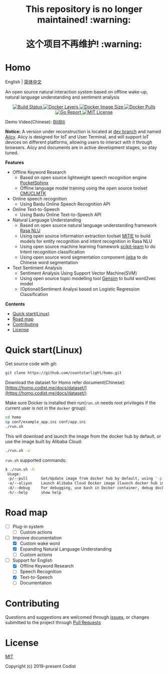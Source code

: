<h1 align="center">This repository is no longer maintained! :warning:</h1>
<h1 align="center">这个项目不再维护! :warning:</h1>

Homo
======== 

English | [简体中文](README_CN.md)

An open source natural interaction system based on offline wake-up, natural language understanding and sentiment analysis

<p align="center">
  <a href="https://travis-ci.org/countstarlight/homo">
    <img src="https://travis-ci.org/countstarlight/homo.svg?branch=master" alt="Build Status">
  </a>
  <a href="https://hub.docker.com/r/countstarlight/homo">
    <img src="https://img.shields.io/microbadger/layers/countstarlight/homo.svg" alt="Docker Layers">
  </a>
  <a href="https://hub.docker.com/r/countstarlight/homo">
    <img src="https://img.shields.io/microbadger/image-size/countstarlight/homo.svg" alt="Docker Image Size">
  </a>
  <a href="https://hub.docker.com/r/countstarlight/homo">
    <img src="https://img.shields.io/docker/pulls/countstarlight/homo.svg" alt="Docker Pulls">
  </a>
  <a href="https://goreportcard.com/report/github.com/countstarlight/homo">
    <img src="https://goreportcard.com/badge/github.com/countstarlight/homo" alt="Go Report">
  </a>
  <a href="https://github.com/countstarlight/homo/blob/master/LICENSE">
    <img src="https://img.shields.io/badge/license-MIT-blue.svg?style=flat" alt="MIT License">
  </a>
</p>

Demo Video(Chinese): [BiliBili](https://www.bilibili.com/video/av54654613)

**Notice:** A version under reconstruction is located at [dev branch](https://github.com/countstarlight/homo/tree/dev) and named [Aiicy](https://aiicy.org/). Aiicy is designed for IoT and User Terminal, and will support IoT devices on different platforms, allowing users to interact with it through browsers. Aiicy and documents are in active development stages, so stay tuned.

**Features**

* Offline Keyword Research
  * Based on open source lightweight speech recognition engine [PocketSphinx](https://github.com/cmusphinx/pocketsphinx)
  * Offline language model training using the open source toolset [CMUCLMTK](http://www.speech.cs.cmu.edu/SLM/toolkit_documentation.html)
* Online speech recognition
  * Using Baidu Online Speech Recognition API
* Online Text-to-Speech
  * Using Baidu Online Text-to-Speech API
* Natural Language Understanding
  * Based on open source natural language understanding framework [Rasa NLU](https://github.com/RasaHQ/rasa)
  * Using open source information extraction toolset [MITIE](https://github.com/mit-nlp/MITIE) to build models for entity recognition and intent recognition in Rasa NLU
  * Using open source machine learning framework [scikit-learn](https://github.com/scikit-learn/scikit-learn) to do Intent recognition classification
  * Using open source word segmentation component [jieba](https://github.com/fxsjy/jieba) to do Chinese word segmentation
* Text Sentiment Analysis
  * Sentiment Analysis Using Support Vector Machine(SVM)
  * Using open source topic modelling tool [Gensim](https://github.com/RaRe-Technologies/gensim) to build word2vec model
  * (Optional)Sentiment Analysi based on Logistic Regression Classification

**Contents**

<!-- TOC -->

- [Quick start(Linux)](#quick-startlinux)
- [Road map](#road-map)
- [Contributing](#contributing)
- [License](#license)

<!-- /TOC -->

# Quick start(Linux)

Get source code with git:

```bash
git clone https://github.com/countstarlight/homo.git
```

Download the dataset for Homo refer document(Chinese): [https://homo.codist.me/docs/dataset/](https://homo.codist.me/docs/dataset/)

Make sure Docker is installed then run(`run.sh` needs root privileges if the current user is not in the `docker` group):

```bash
cd homo
cp conf/example_app.ini conf/app.ini
./run.sh
```

This will download and launch the image from the docker hub by default, or use the image built by Alibaba Cloud:

```bash
./run.sh -a
```

`run.sh` supported commands:

```bash
$ ./run.sh -h
 Usage:
 -p/--pull      Get/Update image from docker hub by default, using '-p a' or '-p ali' to get from Alibaba Cloud
 -a/--aliyun    Launch Alibaba Cloud Docker image (launch docker hub image by default)
 -d/--debug     For debugging, use bash in Docker container, debug docker hub image by default, '-d a' or '-d ali' for debugging Alibaba Cloud image
 -h/--help      show help
```

# Road map

- [ ] Plug-in system
    - [ ] Custom actions

- [ ] Improve documentation
    - [x] Custom wake word
    - [x] Expanding Natural Language Understanding
    - [ ] Custom actions

- [ ] Support for English
    - [x] Offline Keyword Research
    - [ ] Speech Recognition
    - [x] Text-to-Speech
    - [ ] Documentation

# Contributing

Questions and suggestions are welcomed through [issues](https://github.com/countstarlight/homo/issues), or changes submitted to the project through [Pull Requests](https://github.com/countstarlight/homo/pulls)

# License

[MIT](https://github.com/countstarlight/homo/blob/master/LICENSE)

Copyright (c) 2019-present Codist

